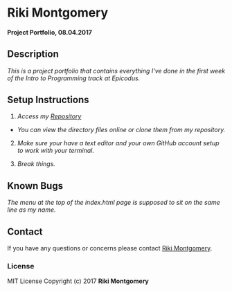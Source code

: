 # Riki Montgomery

#### Project Portfolio, 08.04.2017

## Description

_This is a project portfolio that contains everything I've done in the first week of the Intro to Programming track at Epicodus._

## Setup Instructions

1. _Access my [Repository](https://github.com/rikimontgomery/portfolio)_

* _You can view the directory files online or clone them from my repository._

2. _Make sure your have a text editor and your own GitHub account setup to work with your terminal._

3. _Break things._

## Known Bugs

_The menu at the top of the index.html page is supposed to sit on the same line as my name._

## Contact

If you have any questions or concerns please contact [Riki Montgomery](mailto:mostriki820@gmail.com).

### License

MIT License
Copyright (c) 2017 **Riki Montgomery**
